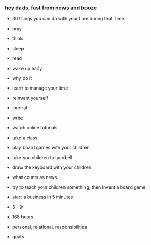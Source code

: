 ### hey dads, fast from news and booze
- 30 things you can do with your time during that Time.
- pray
- think
- sleep
- read
- wake up early
- why do it
- learn to manage your time
- reinvent yourself
- journal
- write
- watch online tutorials
- take a class
- play board games with your children
- take you children to tacobell
- draw the keyboard with your children.
- what counts as news
- try to teach your children something, then Invent a board game
- start a business in 5 minutes


- 5 - 9
- 168 hours
- personal, relational, responsibilities
- goals
